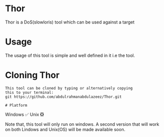 # Thor
Thor is a DoS(slowloris) tool which can be used against a target

# Usage
The usage of this tool is simple and well defined in it i.e the tool.

# Cloning Thor
```
This tool can be cloned by typing or alternatively copying
this to your terminal:
git https://github.com/abdulrahmanabdulazeez/Thor.git

# Platform
```
Windows  ✅
Unix     ❎

Note that, this tool will only run on windows. A second version
that will work on both Lindows and Unix(OS) will be made available
soon.
```
